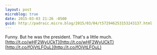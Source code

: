 ```yaml
---
layout: post
microblog: true
date: 2015-03-03 21:26 -0500
guid: http://padraic.micro.blog/2015/03/04/t572946253153243137.html
---
```

Funny. But he was the president. That's a little much.  [http://t.co/wHF2WyUCkT](http://t.co/wHF2WyUCkT) [http://t.co/fOjVtLFOuL](http://t.co/fOjVtLFOuL)
